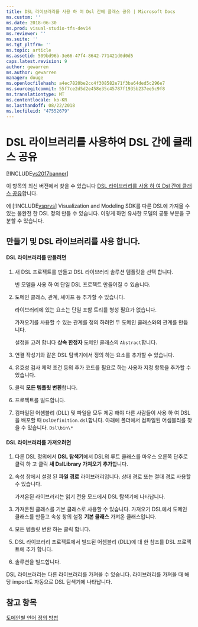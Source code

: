 ```yaml
---
title: DSL 라이브러리를 사용 하 여 Dsl 간에 클래스 공유 | Microsoft Docs
ms.custom: ''
ms.date: 2018-06-30
ms.prod: visual-studio-tfs-dev14
ms.reviewer: ''
ms.suite: ''
ms.tgt_pltfrm: ''
ms.topic: article
ms.assetid: 509bd96b-3e66-47f4-8642-771421d0d0d5
caps.latest.revision: 9
author: gewarren
ms.author: gewarren
manager: douge
ms.openlocfilehash: a4ec7820be2cc4f308582e71f3ba64ded5c296e7
ms.sourcegitcommit: 55f7ce2d5d2e458e35c45787f1935b237ee5c9f8
ms.translationtype: MT
ms.contentlocale: ko-KR
ms.lasthandoff: 08/22/2018
ms.locfileid: "47552679"
---
```

# <a name="sharing-classes-between-dsls-by-using-a-dsl-library"></a>DSL 라이브러리를 사용하여 DSL 간에 클래스 공유
[!INCLUDE[vs2017banner](../includes/vs2017banner.md)]

이 항목의 최신 버전에서 찾을 수 있습니다 [DSL 라이브러리를 사용 하 여 Dsl 간에 클래스 공유](https://docs.microsoft.com/visualstudio/modeling/sharing-classes-between-dsls-by-using-a-dsl-library)합니다.  
  
에 [!INCLUDE[vsprvs](../includes/vsprvs-md.md)] Visualization and Modeling SDK를 다른 DSL에 가져올 수 있는 불완전 한 DSL 정의 만들 수 있습니다. 이렇게 하면 유사한 모델의 공통 부분을 구분할 수 있습니다.  
  
## <a name="creating-and-using-dsl-libraries"></a>만들기 및 DSL 라이브러리를 사용 합니다.  
  
#### <a name="to-create-a-dsl-library"></a>DSL 라이브러리를 만들려면  
  
1.  새 DSL 프로젝트를 만들고 DSL 라이브러리 솔루션 템플릿을 선택 합니다.  
  
     빈 모델을 사용 하 여 단일 DSL 프로젝트 만들어질 수 있습니다.  
  
2.  도메인 클래스, 관계, 셰이프 등 추가할 수 있습니다.  
  
     라이브러리에 있는 요소는 단일 포함 트리를 형성 필요가 없습니다.  
  
     가져오기를 사용할 수 있는 관계를 정의 하려면 두 도메인 클래스와의 관계를 만듭니다.  
  
     설정을 고려 합니다 **상속 한정자** 도메인 클래스의 `Abstract`합니다.  
  
3.  연결 작성기와 같은 DSL 탐색기에서 정의 하는 요소를 추가할 수 있습니다.  
  
4.  유효성 검사 제약 조건 등의 추가 코드를 필요로 하는 사용자 지정 항목을 추가할 수 있습니다.  
  
5.  클릭 **모든 템플릿 변환**합니다.  
  
6.  프로젝트를 빌드합니다.  
  
7.  컴파일된 어셈블리 (DLL) 및 파일을 모두 제공 해야 다른 사람들이 사용 하 여 DSL을 배포할 때 `DslDefinition.dsl`합니다. 아래에 폴더에서 컴파일된 어셈블리를 찾을 수 있습니다. `Dsl\bin\*`  
  
#### <a name="to-import-a-dsl-library"></a>DSL 라이브러리를 가져오려면  
  
1.  다른 DSL 정의에서 **DSL 탐색기**에서 DSL의 루트 클래스를 마우스 오른쪽 단추로 클릭 하 고 클릭 **새 DslLibrary 가져오기 추가**합니다.  
  
2.  속성 창에서 설정 된 **파일 경로** 라이브러리입니다. 상대 경로 또는 절대 경로 사용할 수 있습니다.  
  
     가져온된 라이브러리는 읽기 전용 모드에서 DSL 탐색기에 나타납니다.  
  
3.  가져온된 클래스를 기본 클래스로 사용할 수 있습니다. 가져오기 DSL에서 도메인 클래스를 만들고 속성 창의 설정 **기본 클래스** 가져온 클래스입니다.  
  
4.  모든 템플릿 변환 하는 클릭 합니다.  
  
5.  DSL 라이브러리 프로젝트에서 빌드된 어셈블리 (DLL)에 대 한 참조를 DSL 프로젝트에 추가 합니다.  
  
6.  솔루션을 빌드합니다.  
  
 DSL 라이브러리는 다른 라이브러리를 가져올 수 있습니다. 라이브러리를 가져올 때 해당 import도 자동으로 DSL 탐색기에 나타납니다.  
  
## <a name="see-also"></a>참고 항목  
 [도메인별 언어 정의 방법](../modeling/how-to-define-a-domain-specific-language.md)



